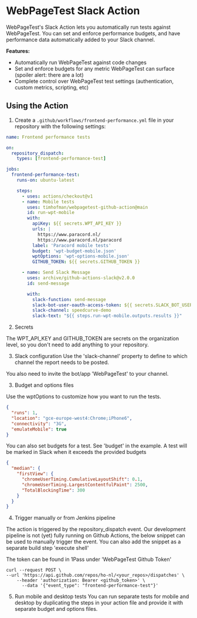# WebPageTest Slack Action

WebPageTest's Slack Action lets you automatically run tests against WebPageTest. 
You can set and enforce performance budgets, and have performance data automatically added to your Slack channel.

**Features:**
- Automatically run WebPageTest against code changes
- Set and enforce budgets for any metric WebPageTest can surface (spoiler alert: there are a lot)
- Complete control over WebPageTest test settings (authentication, custom metrics, scripting, etc)

## Using the Action

1. Create a `.github/workflows/frontend-performance.yml` file in your repository with the following settings:

```yml
name: Frontend performance tests

on:
  repository_dispatch:
    types: [frontend-performance-test]

jobs:
  frontend-performance-test:
    runs-on: ubuntu-latest

    steps:
      - uses: actions/checkout@v1
      - name: Mobile tests
        uses: timhofman/webpagetest-github-action@main
        id: run-wpt-mobile
        with:
          apiKey: ${{ secrets.WPT_API_KEY }}
          urls: |
            https://www.paracord.nl/
            https://www.paracord.nl/paracord
          label: 'Paracord mobile tests'
          budget: 'wpt-budget-mobile.json'
          wptOptions: 'wpt-options-mobile.json'
          GITHUB_TOKEN: ${{ secrets.GITHUB_TOKEN }}

      - name: Send Slack Message
        uses: archive/github-actions-slack@v2.0.0
        id: send-message

        with:
          slack-function: send-message
          slack-bot-user-oauth-access-token: ${{ secrets.SLACK_BOT_USER_OAUTH_ACCESS_TOKEN }}
          slack-channel: speedcurve-demo
          slack-text: "${{ steps.run-wpt-mobile.outputs.results }}"
```
2. Secrets 
   
The WPT_API_KEY and GITHUB_TOKEN are secrets on the organization level, so you don't need to add anything to your repository.

3. Slack configuration
Use the 'slack-channel' property to define to which channel the report needs to be posted.
   
You also need to invite the bot/app 'WebPageTest' to your channel.

3. Budget and options files 

Use the wptOptions to customize how you want to run the tests.
```json
{
  "runs": 1,
  "location": "gce-europe-west4:Chrome;iPhone6",
  "connectivity": "3G",
  "emulateMobile": true
}
```

You can also set budgets for a test. See 'budget' in the example.
A test will be marked in Slack when it exceeds the provided budgets
```json
{
  "median": {
    "firstView": {
      "chromeUserTiming.CumulativeLayoutShift": 0.1,
      "chromeUserTiming.LargestContentfulPaint": 2500,
      "TotalBlockingTime": 300
    }
  }
}
```

4. Trigger manually or from Jenkins pipeline 
   
The action is triggered by the repository_dispatch event.
Our development pipeline is not (yet) fully running on Github Actions, the below
snippet can be used to manually trigger the event. You can also add the snippet as a separate build step 'execute shell'

The token can be found in 1Pass under 'WebPageTest Github Token'
```
curl --request POST \
--url 'https://api.github.com/repos/ho-nl/<your_repos>/dispatches' \
    --header 'authorization: Bearer <github_token>' \
      --data '{"event_type": "frontend-performance-test"}'
```

5. Run mobile and desktop tests
You can run separate tests for mobile and desktop by duplicating the steps in your action file and provide it with separate budget and options files.